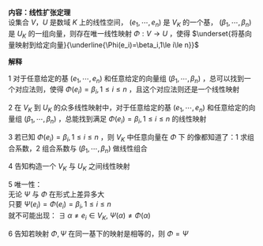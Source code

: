 **内容：线性扩张定理**    
设集合 $V，U$ 是数域 $K$ 上的线性空间， $(e_1,\cdots,    
e_n)$ 是 $V_K$ 的一个基， $(\beta_1,\cdots,\beta_n)$ 是 $U_K$ 的一组向量，则存在唯一线性映射 $\Phi:V    
\rightarrow U$ ，使得 $\underset{将基向量映射到给定向量}{\underline{\Phi(e_i)=\beta_i,1\le i\le n}}$     
    
**解释**    
    
1 对于任意给定的基 $(e_1,\cdots,e_n)$ 和任意给定的向量组 $(\beta_1,\cdots,\beta_n)$ ，总可以找到一个对应法则，使得 $\Phi(e_i)=\beta_i,1\le i\le n$ ，且这个对应法则还是一个线性映射    
    
2 在 $V_K$ 到 $U_K$ 的众多线性映射中，对于任意给定的基 $(e_1,\cdots,e_n)$ 和任意给定的向量组 $(\beta_1,\cdots,\beta_n)$ ，总能找到满足 $\Phi(e_i)=\beta_i,1\le i\le n$ 的线性映射    
    
3 若已知 $\Phi(e_i)=\beta_i,1\le i\le n$ ，则 $V_K$ 中任意向量在 $\Phi$ 下 的像都知道了：1 求组合系数，2 组合系数与 $(\beta_1,\cdots,\beta_n)$ 做线性组合    
    
4 告知构造一个 $V_K$ 与 $U_K$ 之间线性映射    
    
5 唯一性：    
无论 $\Psi$ 与 $\Phi$ 在形式上差异多大    
只要 $\Psi(e_i)=\Phi(e_i)=\beta_i,1\le i\le n$     
就不可能出现： $\exists\ \alpha\neq e_i\in V_K,\ \Psi(\alpha)\neq\Phi(\alpha)$     
    
6 告知若映射 $\Phi,\Psi$ 在同一基下的映射是相等的，则 $\Phi=\Psi$     
